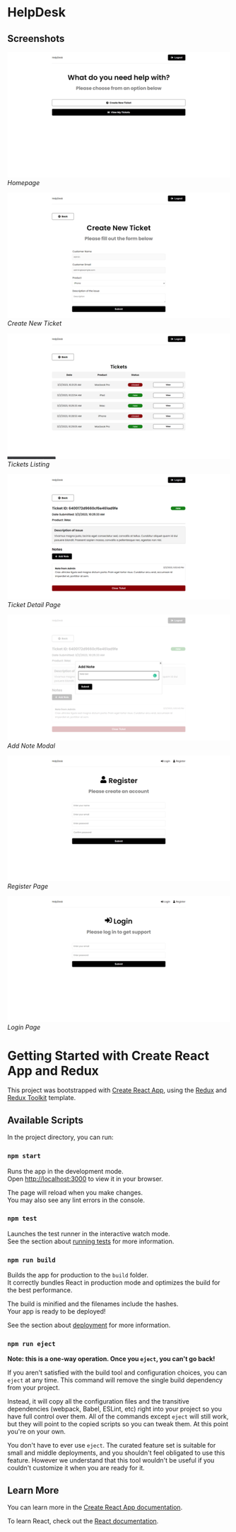 # HelpDesk

## Screenshots

![Homepage](https://raw.githubusercontent.com/elvan/help-desk-app-frontend-react-redux/main/screenshots/Screenshot%202023-03-02%20193632.png)
*Homepage*

![Create New Ticket](https://raw.githubusercontent.com/elvan/help-desk-app-frontend-react-redux/main/screenshots/Screenshot%202023-03-02%20193651.png)
*Create New Ticket*

![Tickets Listing](https://raw.githubusercontent.com/elvan/help-desk-app-frontend-react-redux/main/screenshots/Screenshot%202023-03-02%20193709.png)
*Tickets Listing*

![Ticket Detail Page](https://raw.githubusercontent.com/elvan/help-desk-app-frontend-react-redux/main/screenshots/Screenshot%202023-03-02%20193730.png)
*Ticket Detail Page*

![Add Note Modal](https://raw.githubusercontent.com/elvan/help-desk-app-frontend-react-redux/main/screenshots/Screenshot%202023-03-02%20193752.png)
*Add Note Modal*

![Register Page](https://raw.githubusercontent.com/elvan/help-desk-app-frontend-react-redux/main/screenshots/Screenshot%202023-03-02%20193820.png)
*Register Page*

![Login Page](https://raw.githubusercontent.com/elvan/help-desk-app-frontend-react-redux/main/screenshots/Screenshot%202023-03-02%20193837.png)
*Login Page*

# Getting Started with Create React App and Redux

This project was bootstrapped with [Create React App](https://github.com/facebook/create-react-app), using the [Redux](https://redux.js.org/) and [Redux Toolkit](https://redux-toolkit.js.org/) template.

## Available Scripts

In the project directory, you can run:

### `npm start`

Runs the app in the development mode.\
Open [http://localhost:3000](http://localhost:3000) to view it in your browser.

The page will reload when you make changes.\
You may also see any lint errors in the console.

### `npm test`

Launches the test runner in the interactive watch mode.\
See the section about [running tests](https://facebook.github.io/create-react-app/docs/running-tests) for more information.

### `npm run build`

Builds the app for production to the `build` folder.\
It correctly bundles React in production mode and optimizes the build for the best performance.

The build is minified and the filenames include the hashes.\
Your app is ready to be deployed!

See the section about [deployment](https://facebook.github.io/create-react-app/docs/deployment) for more information.

### `npm run eject`

**Note: this is a one-way operation. Once you `eject`, you can't go back!**

If you aren't satisfied with the build tool and configuration choices, you can `eject` at any time. This command will remove the single build dependency from your project.

Instead, it will copy all the configuration files and the transitive dependencies (webpack, Babel, ESLint, etc) right into your project so you have full control over them. All of the commands except `eject` will still work, but they will point to the copied scripts so you can tweak them. At this point you're on your own.

You don't have to ever use `eject`. The curated feature set is suitable for small and middle deployments, and you shouldn't feel obligated to use this feature. However we understand that this tool wouldn't be useful if you couldn't customize it when you are ready for it.

## Learn More

You can learn more in the [Create React App documentation](https://facebook.github.io/create-react-app/docs/getting-started).

To learn React, check out the [React documentation](https://reactjs.org/).
